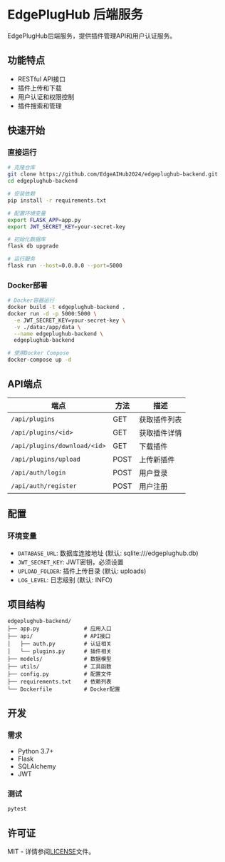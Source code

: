 # EdgePlugHub 后端服务

EdgePlugHub后端服务，提供插件管理API和用户认证服务。

## 功能特点

- RESTful API接口
- 插件上传和下载
- 用户认证和权限控制
- 插件搜索和管理

## 快速开始

### 直接运行

```bash
# 克隆仓库
git clone https://github.com/EdgeAIHub2024/edgeplughub-backend.git
cd edgeplughub-backend

# 安装依赖
pip install -r requirements.txt

# 配置环境变量
export FLASK_APP=app.py
export JWT_SECRET_KEY=your-secret-key

# 初始化数据库
flask db upgrade

# 运行服务
flask run --host=0.0.0.0 --port=5000
```

### Docker部署

```bash
# Docker容器运行
docker build -t edgeplughub-backend .
docker run -d -p 5000:5000 \
  -e JWT_SECRET_KEY=your-secret-key \
  -v ./data:/app/data \
  --name edgeplughub-backend \
  edgeplughub-backend

# 使用Docker Compose
docker-compose up -d
```

## API端点

| 端点 | 方法 | 描述 |
|------|------|------|
| `/api/plugins` | GET | 获取插件列表 |
| `/api/plugins/<id>` | GET | 获取插件详情 |
| `/api/plugins/download/<id>` | GET | 下载插件 |
| `/api/plugins/upload` | POST | 上传新插件 |
| `/api/auth/login` | POST | 用户登录 |
| `/api/auth/register` | POST | 用户注册 |

## 配置

### 环境变量

- `DATABASE_URL`: 数据库连接地址 (默认: sqlite:///edgeplughub.db)
- `JWT_SECRET_KEY`: JWT密钥，必须设置
- `UPLOAD_FOLDER`: 插件上传目录 (默认: uploads)
- `LOG_LEVEL`: 日志级别 (默认: INFO)

## 项目结构

```
edgeplughub-backend/
├── app.py              # 应用入口
├── api/                # API接口
│   ├── auth.py         # 认证相关
│   └── plugins.py      # 插件相关
├── models/             # 数据模型
├── utils/              # 工具函数
├── config.py           # 配置文件
├── requirements.txt    # 依赖列表
└── Dockerfile          # Docker配置
```

## 开发

### 需求

- Python 3.7+
- Flask
- SQLAlchemy
- JWT

### 测试

```bash
pytest
```

## 许可证

MIT - 详情参阅[LICENSE](LICENSE)文件。 